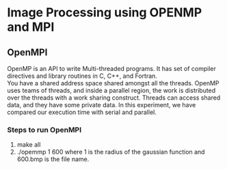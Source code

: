 # Image Processing using OPENMP and MPI

## OpenMPI

OpenMP is an API to write Multi-threaded programs. It has set of compiler directives and library routines in C, C++, and Fortran. \
You have a shared address space shared amongst all the threads. OpenMP uses teams of threads, and inside a parallel region, the work is distributed over the threads with a work sharing construct. 
Threads can access shared data, and they have some private data.
In this experiment, we have compared our execution time with serial and parallel.

### Steps to run OpenMPI

  1. make all
  2. ./opemmp 1 600 
      where 1 is the radius of the gaussian function and 600.bmp is the file name.
      



